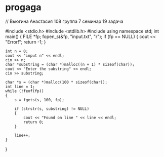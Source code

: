 # progaga
// Вьюгина Анастасия 108 группа 7 семинар 19 задача

#include <stdio.h>
#include <stdlib.h>
#include <iostream>
using namespace std;
int main()
{
	FILE *fp;
	fopen_s(&fp, "input.txt", "r");
	if (fp == NULL)
	{
		cout << "Error!";
		return -1;
	}

	int n = 0;
	cout << "input n" << endl;  
	cin >> n;
	char *substring = (char *)malloc((n + 1) * sizeof(char)); 
	cout << "Enter the substring" << endl;
	cin >> substring;

	char *s = (char *)malloc(100 * sizeof(char)); 
	int line = 1;
	while (!feof(fp))
	{
		s = fgets(s, 100, fp); 

		if (strstr(s, substring) != NULL) 
		{
			cout << "Found on line " << line << endl;
			return 0;
		}

		line++;
	}
}
